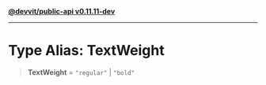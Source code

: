 [**@devvit/public-api v0.11.11-dev**](../../../../../../README.md)

---

# Type Alias: TextWeight

> **TextWeight** = `"regular"` \| `"bold"`
